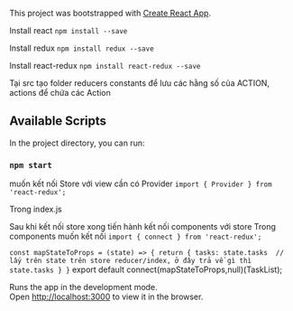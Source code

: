 This project was bootstrapped with [Create React App](https://github.com/facebook/create-react-app).

Install react
`npm install --save`

Install redux
`npm install redux --save`

Install react-redux
`npm install react-redux --save`

Tại src tạo folder reducers
constants để lưu các hằng số của ACTION, actions để chứa các Action

## Available Scripts

In the project directory, you can run:

### `npm start`

muốn kết nối Store với view cần có Provider
`import { Provider } from 'react-redux';`

Trong index.js 
<Provider store={store}>
	<App />
</Provider>

Sau khi kết nối store xong tiến hành kết nối components với store
Trong components muốn kết nối
`import { connect } from 'react-redux';`

`const mapStateToProps = (state) => {
  return {
    tasks: state.tasks  // lấy trên state trên store reducer/index, ở đây trả về gì thì state.tasks
  }
}`
export default connect(mapStateToProps,null)(TaskList);


Runs the app in the development mode.<br />
Open [http://localhost:3000](http://localhost:3500) to view it in the browser.
